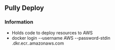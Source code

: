 ## Pully Deploy

### Information

- Holds code to deploy resources to AWS
- docker login --username AWS --password-stdin <account-id>.dkr.ecr.<region>.amazonaws.com

